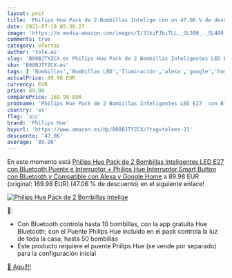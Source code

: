 ```yaml
---
layout: post
title: 'Philips Hue Pack de 2 Bombillas Intelige con un 47.06 % de descuento'
date: 2021-07-19 05:38:27
image: 'https://m.media-amazon.com/images/I/31kiPJbiTLL._SL500_._SL400_.jpg'
comments: true
category: ofertas
author: 'tole.es'
slug: 'B08BJTYZCX-es Philips Hue Pack de 2 Bombillas Inteligentes LED E27 con...'
sku: 'B08BJTYZCX-es'
tags: [ 'Bombillas','Bombillas LED','Iluminación','alexa','google','home','hue','philips','philips hue', ]
actualPrice: 89.98 EUR
currency: EUR
price: 89.98
comparePrice: 169.98 EUR
prodname: 'Philips Hue Pack de 2 Bombillas Inteligentes LED E27  con Bluetooth  Puente e Interruptor + Philips Hue Interruptor Smart Button  con Bluetooth y Compatible con Alexa y Google Home'
country: 'es'
flag: '🇪🇸'
brand: 'Philips Hue'
buyurl: 'https://www.amazon.es/dp/B08BJTYZCX/?tag=tolees-21'
descuento: '47.06'
average: '89.98'
---
```


En este momento está [Philips Hue Pack de 2 Bombillas Inteligentes LED E27  con Bluetooth  Puente e Interruptor + Philips Hue Interruptor Smart Button  con Bluetooth y Compatible con Alexa y Google Home](https://www.amazon.es/dp/B08BJTYZCX/?tag=tolees-21) a 89.98 EUR (original: 169.98 EUR) (47.06 %  de descuento) en el siguiente enlace!

[![Philips Hue Pack de 2 Bombillas Intelige](https://m.media-amazon.com/images/I/31kiPJbiTLL._SL500_._SL400_.jpg)](https://www.amazon.es/dp/B08BJTYZCX/?tag=tolees-21)

🔎:

- Con Bluetooth controla hasta 10 bombillas, con la app gratuita Hue Bluetooth; con el Puente Philips Hue incluido en el pack controla la luz de toda la casa, hasta 50 bombillas
- Este producto requiere el puente Philips Hue (se vende por separado) para la configuración inicial

[🛒 Aquí!!!](https://www.amazon.es/dp/B08BJTYZCX/?tag=tolees-21)
